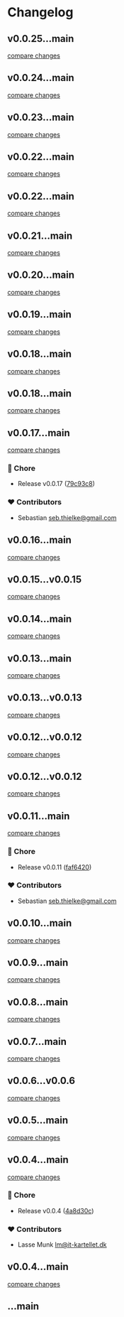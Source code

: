 # Changelog


## v0.0.25...main

[compare changes](https://github.com/firstnoodle-ui/bui/compare/v0.0.25...main)

## v0.0.24...main

[compare changes](https://github.com/firstnoodle-ui/bui/compare/v0.0.24...main)

## v0.0.23...main

[compare changes](https://github.com/firstnoodle-ui/bui/compare/v0.0.23...main)

## v0.0.22...main

[compare changes](https://github.com/firstnoodle-ui/bui/compare/v0.0.22...main)

## v0.0.22...main

[compare changes](https://github.com/firstnoodle-ui/bui/compare/v0.0.22...main)

## v0.0.21...main

[compare changes](https://github.com/firstnoodle-ui/bui/compare/v0.0.21...main)

## v0.0.20...main

[compare changes](https://github.com/firstnoodle-ui/bui/compare/v0.0.20...main)

## v0.0.19...main

[compare changes](https://github.com/firstnoodle/bui/compare/v0.0.19...main)

## v0.0.18...main

[compare changes](https://github.com/firstnoodle-ui/bui/compare/v0.0.18...main)

## v0.0.18...main

[compare changes](https://github.com/firstnoodle-ui/bui/compare/v0.0.18...main)

## v0.0.17...main

[compare changes](https://github.com/firstnoodle/bui/compare/v0.0.17...main)

### 🏡 Chore

- Release v0.0.17 ([79c93c8](https://github.com/firstnoodle/bui/commit/79c93c8))

### ❤️ Contributors

- Sebastian <seb.thielke@gmail.com>

## v0.0.16...main

[compare changes](https://github.com/firstnoodle-ui/bui/compare/v0.0.16...main)

## v0.0.15...v0.0.15

[compare changes](https://github.com/firstnoodle/bui/compare/v0.0.15...v0.0.15)

## v0.0.14...main

[compare changes](https://github.com/firstnoodle/bui/compare/v0.0.14...main)

## v0.0.13...main

[compare changes](https://github.com/firstnoodle/bui/compare/v0.0.13...main)

## v0.0.13...v0.0.13

[compare changes](https://github.com/firstnoodle/bui/compare/v0.0.13...v0.0.13)

## v0.0.12...v0.0.12

[compare changes](https://github.com/firstnoodle/bui/compare/v0.0.12...v0.0.12)

## v0.0.12...v0.0.12

[compare changes](https://github.com/firstnoodle/bui/compare/v0.0.12...v0.0.12)

## v0.0.11...main

[compare changes](https://github.com/firstnoodle/bui/compare/v0.0.11...main)

### 🏡 Chore

- Release v0.0.11 ([faf6420](https://github.com/firstnoodle/bui/commit/faf6420))

### ❤️ Contributors

- Sebastian <seb.thielke@gmail.com>

## v0.0.10...main

[compare changes](https://github.com/firstnoodle/bui/compare/v0.0.10...main)

## v0.0.9...main

[compare changes](https://github.com/firstnoodle/bui/compare/v0.0.9...main)

## v0.0.8...main

[compare changes](https://github.com/firstnoodle/bui/compare/v0.0.8...main)

## v0.0.7...main

[compare changes](https://github.com/firstnoodle/bui/compare/v0.0.7...main)

## v0.0.6...v0.0.6

[compare changes](https://github.com/firstnoodle/bui/compare/v0.0.6...v0.0.6)

## v0.0.5...main

[compare changes](https://github.com/firstnoodle/bui/compare/v0.0.5...main)

## v0.0.4...main

[compare changes](https://github.com/firstnoodle/bui/compare/v0.0.4...main)

### 🏡 Chore

- Release v0.0.4 ([4a8d30c](https://github.com/firstnoodle/bui/commit/4a8d30c))

### ❤️ Contributors

- Lasse Munk <lm@it-kartellet.dk>

## v0.0.4...main

[compare changes](https://github.com/firstnoodle/bui/compare/v0.0.4...main)

## ...main

